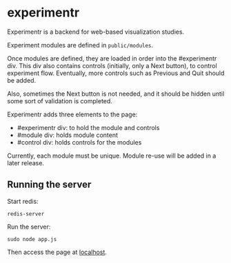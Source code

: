 experimentr
========

Experimentr is a backend for web-based visualization studies. 

Experiment modules are defined in `public/modules`.

Once modules are defined, they are loaded in order into the #experimentr div.
This div also contains controls (initially, only a Next button), to control experiment flow.
Eventually, more controls such as Previous and Quit should be added.

Also, sometimes the Next button is not needed, and it should be hidden until some sort of validation is completed.

Experimentr adds three elements to the page: 

- #experimentr div: to hold the module and controls
- #module div: holds module content
- #control div: holds controls for the modules

Currently, each module must be unique. Module re-use will be added in a later release.

Running the server
--------

Start redis: 

    redis-server

Run the server:

    sudo node app.js

Then access the page at [localhost](http://localhost).
